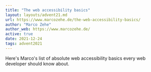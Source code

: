 ```yaml
---
title: "The web accessibility basics"
layout: layouts/advent21.md
url: https://www.marcozehe.de/the-web-accessibility-basics/
author: "Marco Zehe"
author_web: https://www.marcozehe.de/
active: true
date: 2021-12-24
tags: advent2021
---
```

Here's Marco's list of absolute web accessibility basics every web developer should know about.